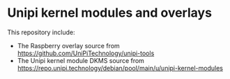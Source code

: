 # Unipi kernel modules and overlays

This repository include:

* The Raspberry overlay source from https://github.com/UniPiTechnology/unipi-tools
* The Unipi kernel module DKMS source from https://repo.unipi.technology/debian/pool/main/u/unipi-kernel-modules
